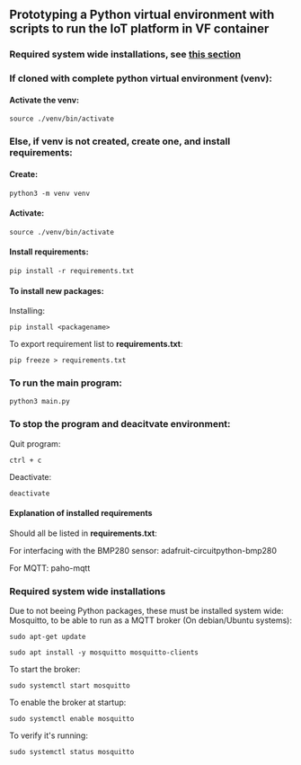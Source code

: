 ## Prototyping a Python virtual environment with scripts to run the IoT platform in VF container

### Required system wide installations, see [this section](#system-wide-installatins)

### If cloned with complete python virtual environment (venv):
#### Activate the venv:
```
source ./venv/bin/activate
```

### Else, if venv is not created, create one, and install requirements:
#### Create:
```
python3 -m venv venv
```
#### Activate:
```
source ./venv/bin/activate
```
#### Install requirements:
```
pip install -r requirements.txt
```

#### To install new packages:
Installing:
```
pip install <packagename>
```

To export requirement list to **requirements.txt**:
```
pip freeze > requirements.txt
```

### To run the main program:
```
python3 main.py
```

### To stop the program and deacitvate environment:
Quit program:
```
ctrl + c
```
Deactivate:
```
deactivate
```

#### Explanation of installed requirements
Should all be listed in **requirements.txt**:

For interfacing with the BMP280 sensor:
adafruit-circuitpython-bmp280

For MQTT:
paho-mqtt

### Required system wide installations <a id="system-wide-installatins"></a>
Due to not beeing Python packages, these must be installed system wide:
Mosquitto, to be able to run as a MQTT broker (On debian/Ubuntu systems):
```
sudo apt-get update
```
```
sudo apt install -y mosquitto mosquitto-clients
```
To start the broker:
```
sudo systemctl start mosquitto
```
To enable the broker at startup:
```
sudo systemctl enable mosquitto
```
To verify it's running:
```
sudo systemctl status mosquitto
```
